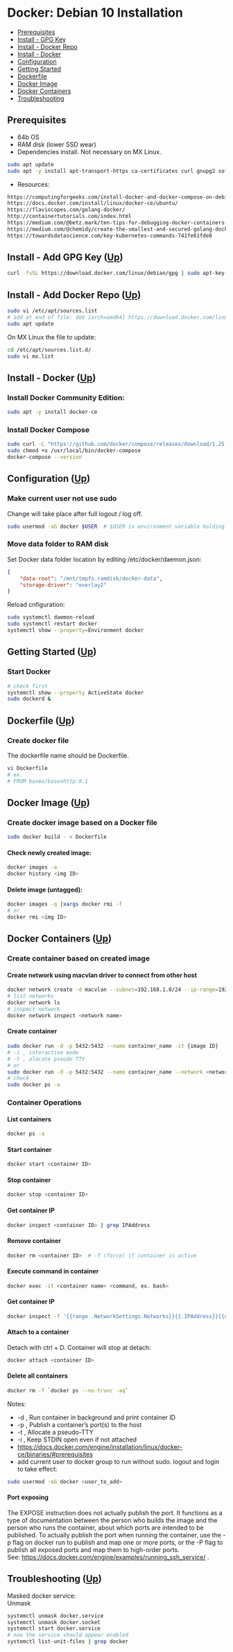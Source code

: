 # Docker: Debian 10 Installation <a name="top"></a>
* [Prerequisites](#prere) 
* [Install - GPG Key](#key) 
* [Install - Docker Repo](#repo) 
* [Install - Docker](#idocker) 
* [Configuration](#config)
* [Getting Started](#start) 
* [Dockerfile](#file)
* [Docker Image](#image) 
* [Docker Containers](#cont) 
* [Troubleshooting](#tshoot) 

## Prerequisites <a name="prere"></a> 
* 64b OS
* RAM disk (lower SSD wear)
* Dependencies install. Not necessary on MX Linux.
```bash
sudo apt update
sudo apt -y install apt-transport-https ca-certificates curl gnupg2 software-properties-common
```
* Resources:
```html
https://computingforgeeks.com/install-docker-and-docker-compose-on-debian-10-buster/
https://docs.docker.com/install/linux/docker-ce/ubuntu/
https://flaviocopes.com/golang-docker/
http://containertutorials.com/index.html
https://medium.com/@betz.mark/ten-tips-for-debugging-docker-containers-cde4da841a1d
https://medium.com/@chemidy/create-the-smallest-and-secured-golang-docker-image-based-on-scratch-4752223b7324
https://towardsdatascience.com/key-kubernetes-commands-741fe61fde8
```
## Install - Add GPG Key <a name="key"></a> ([Up](#top))
```bash
curl -fsSL https://download.docker.com/linux/debian/gpg | sudo apt-key add -
```
## Install - Add Docker Repo <a name="repo"></a> ([Up](#top))
```bash
sudo vi /etc/apt/sources.list
# add at end of file: deb [arch=amd64] https://download.docker.com/linux/debian buster stable
sudo apt update
```
On MX Linux the file to update:
```bash
cd /etc/apt/sources.list.d/
sudo vi mx.list
```
## Install - Docker <a name="idocker"></a> ([Up](#top))
### Install Docker Community Edition:
```bash
sudo apt -y install docker-ce
```
### Install Docker Compose
```bash
sudo curl -L "https://github.com/docker/compose/releases/download/1.25.0/docker-compose-$(uname -s)-$(uname -m)" -o /usr/local/bin/docker-compose
sudo chmod +x /usr/local/bin/docker-compose
docker-compose --version
```
## Configuration <a name="config"></a> ([Up](#top))
### Make current user not use sudo
Change will take place after full logout / log off.
```bash
sudo usermod -aG docker $USER  # $USER is environment variable holding current user
 ```
### Move data folder to RAM disk
Set Docker data folder location by editing /etc/docker/daemon.json:
```json
{
    "data-root": "/mnt/tmpfs.ramdisk/docker-data",
    "storage-driver": "overlay2"
}
```
Reload cnfiguration:
```bash
sudo systemctl daemon-reload
sudo systemctl restart docker
systemctl show --property=Environment docker
```
## Getting Started <a name="start"></a> ([Up](#top))
### Start Docker
```bash
# check first
systemctl show --property ActiveState docker
sudo dockerd &
```
## Dockerfile <a name="file"></a> ([Up](#top))
### Create docker file
The dockerfile name should be Dockerfile.
```bash
vi Dockerfile
# ex.
# FROM basex/basexhttp:9.1
```
## Docker Image <a name="image"></a> ([Up](#top))
### Create docker image based on a Docker file
```bash
sudo docker build - < Dockerfile
```
#### Check newly created image:
```bash
docker images -a
docker history <img ID>
```
#### Delete image (untagged):
```bash
docker images -q |xargs docker rmi -f
# or
docker rmi <img ID>
```
## Docker Containers <a name="cont"></a> ([Up](#top))
### Create container based on created image
#### Create network using macvlan driver to connect from other host
```bash
docker network create -d macvlan --subnet=192.168.1.0/24 --ip-range=192.168.1.128/25 --gateway=192.168.1.127 -o parent=enp4s0 macnet
# list networks
docker network ls
# inspect network
docker network inspect <network name>
```
#### Create container
```bash
sudo docker run -d -p 5432:5432 --name container_name -it {image ID}
# -i , interactive mode
# -t , alocate pseudo TTY
# or
sudo docker run -d -p 5432:5432 --name container_name --network <network name> -it {image ID}
# check
sudo docker ps -a
```
### Container Operations
#### List containers
```bash
docker ps -a
```
#### Start container
```bash
docker start <container ID>
```
#### Stop container
```bash
docker stop <container ID>
```
#### Get container IP
```bash
docker inspect <container ID> | grep IPAddress
```
#### Remove container
```bash
docker rm <container ID>  # -f (force) if container is active
```
#### Execute command in container
```bash
docker exec -it <container name> <command, ex. bash>
```
#### Get container IP
```bash
docker inspect -f '{{range .NetworkSettings.Networks}}{{.IPAddress}}{{end}}'  container_name_or_id
```
#### Attach to a container 
Detach with ctrl + D. Container will stop at detach:
```bash
docker attach <container ID>
```
#### Delete all containers
```bash
docker rm -f `docker ps --no-trunc -aq`
```
Notes:
- -d , Run container in background and print container ID
- -p , Publish a container’s port(s) to the host
- -t , Allocate a pseudo-TTY
- -i , Keep STDIN open even if not attached 
- https://docs.docker.com/engine/installation/linux/docker-ce/binaries/#prerequisites
- add current user to docker group to run without sudo. logout and login to take effect:
```bash
sudo usermod -aG docker <user_to_add>
```
#### Port exposing
The EXPOSE instruction does not actually publish the port. 
It functions as a type of documentation between the person who builds the image and the person who runs the container,
about which ports are intended to be published. 
To actually publish the port when running the container, use the -p flag on docker run to publish and map one or more 
ports, or the -P flag to publish all exposed ports and map them to high-order ports.<br/>
See: https://docs.docker.com/engine/examples/running_ssh_service/ .

## Troubleshooting <a name="tshoot"></a> ([Up](#top))
Masked docker service:<br/>
Unmask 
```bash
systemctl unmask docker.service
systemctl unmask docker.socket
systemctl start docker.service
# now the service should appear enabled
systemctl list-unit-files | grep docker
```

